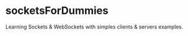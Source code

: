 # socketsForDummies
Learning Sockets &amp; WebSockets with simples clients &amp; servers examples. 
